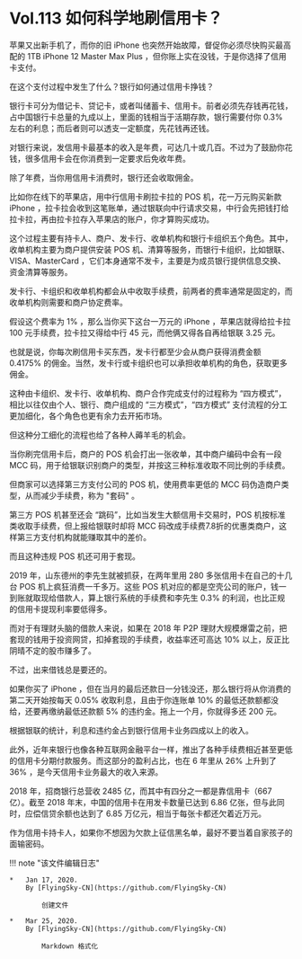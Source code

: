 # Vol.113 如何科学地刷信用卡？

苹果又出新手机了，而你的旧 iPhone 也突然开始故障，督促你必须尽快购买最高配的 1TB iPhone 12 Master Max Plus ，但你账上实在没钱，于是你选择了信用卡支付。

在这个支付过程中发生了什么？银行如何通过信用卡挣钱？

银行卡可分为借记卡、贷记卡，或者叫储蓄卡、信用卡。前者必须先存钱再花钱，占中国银行卡总量的九成以上，里面的钱相当于活期存款，银行需要付你 0.3% 左右的利息；而后者则可以透支一定额度，先花钱再还钱。

对银行来说，发信用卡最基本的收入是年费，可达几十或几百。不过为了鼓励你花钱，很多信用卡会在你消费到一定要求后免收年费。

除了年费，当你用信用卡消费时，银行还会收取佣金。

比如你在线下的苹果店，用中行信用卡刷拉卡拉的 POS 机，花一万元购买新款 iPhone ，拉卡拉会收到这笔账单，通过银联向中行请求交易，中行会先把钱打给拉卡拉，再由拉卡拉存入苹果店的账户，你才算购买成功。

这个过程主要有持卡人、商户、发卡行、收单机构和银行卡组织五个角色。其中，收单机构主要为商户提供安装 POS 机、清算等服务，而银行卡组织，比如银联、VISA、MasterCard ，它们本身通常不发卡，主要是为成员银行提供信息交换、资金清算等服务。

发卡行、卡组织和收单机构都会从中收取手续费，前两者的费率通常是固定的，而收单机构则需要和商户协定费率。

假设这个费率为 1% ，那么当你买下这台一万元的 iPhone ，苹果店就得给拉卡拉 100 元手续费，拉卡拉又得给中行 45 元，而他俩又得各自再给银联 3.25 元。

也就是说，你每次刷信用卡买东西，发卡行都至少会从商户获得消费金额 0.4175% 的佣金。当然，发卡行或卡组织也可以承担收单机构的角色，获取更多佣金。

这种由卡组织、发卡行、收单机构、商户合作完成支付的过程称为 “四方模式”，相比以往仅由个人、银行、商户组成的 “三方模式”，“四方模式” 支付流程的分工更加细化，各个角色也更有余力去开拓市场。

但这种分工细化的流程也给了各种人薅羊毛的机会。

当你刷完信用卡后，商户的 POS 机会打出一张收单，其中商户编码中会有一段 MCC 码，用于给银联识别商户的类型，并按这三种标准收取不同比例的手续费。

但商家可以选择第三方支付公司的 POS 机，使用费率更低的 MCC 码伪造商户类型，从而减少手续费，称为 "套码" 。

第三方 POS 机甚至还会 “跳码”，比如当发生大额信用卡交易时，POS 机按标准类收取手续费，但上报给银联时却将 MCC 码改成手续费7.8折的优惠类商户，这样第三方支付机构就能赚取其中的差价。

而且这种违规 POS 机还可用于套现。

2019 年，山东德州的李先生就被抓获，在两年里用 280 多张信用卡在自己的十几台 POS 机上疯狂消费一千多万。这些 POS 机对应的都是空壳公司的账户，钱一到账就取现给借款人，算上银行系统的手续费和李先生 0.3% 的利润，也比正规的信用卡提现利率要低得多。

而对于有理财头脑的借款人来说，如果在 2018 年 P2P 理财大规模爆雷之前，把套现的钱用于投资网贷，扣掉套现的手续费，收益率还可高达 10% 以上，反正比阴晴不定的股市赚多了。

不过，出来借钱总是要还的。

如果你买了 iPhone ，但在当月的最后还款日一分钱没还，那么银行将从你消费的第二天开始按每天 0.05% 收取利息，且由于你连账单 10% 的最低还款额都没给，还要再缴纳最低还款额 5% 的违约金。拖上一个月，你就得多还 200 元。

根据银联的统计，利息和违约金占到银行信用卡业务四成以上的收入。

此外，近年来银行也像各种互联网金融平台一样，推出了各种手续费相近甚至更低的信用卡分期付款服务。而这部分的盈利占比，也在 6 年里从 26% 上升到了 36% ，是今天信用卡业务最大的收入来源。

2018 年，招商银行总营收 2485 亿，而其中有四分之一都是靠信用卡（667 亿）。截至 2018 年末，中国的信用卡在用发卡数量已达到 6.86 亿张，但与此同时，应偿信贷余额也达到了 6.85 万亿元，相当于每张卡都还欠着近万元。

作为信用卡持卡人，如果你不想因为欠款上征信黑名单，最好不要当着自家孩子的面输密码。

!!! note "该文件编辑日志"

	* 	Jan 17, 2020.
		By [FlyingSky-CN](https://github.com/FlyingSky-CN)

			创建文件

	* 	Mar 25, 2020.
		By [FlyingSky-CN](https://github.com/FlyingSky-CN)

			Markdown 格式化
